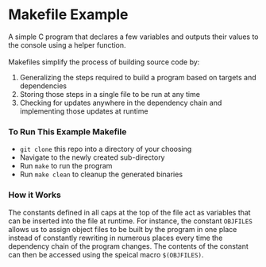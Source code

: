 # Makefile Example

A simple C program that declares a few variables and outputs their values to the console using a helper function. </br></br>Makefiles simplify the process of building source code by: 
1. Generalizing the steps required to build a program based on targets and dependencies
2. Storing those steps in a single file to be run at any time
3. Checking for updates anywhere in the dependency chain and implementing those updates at runtime

### To Run This Example Makefile

* `git clone` this repo into a directory of your choosing
* Navigate to the newly created sub-directory
* Run `make` to run the program
* Run `make clean` to cleanup the generated binaries

### How it Works

The constants defined in all caps at the top of the file act as variables that can be inserted into the file at runtime.
For instance, the constant `OBJFILES` allows us to assign object files to be built by the program in one place instead of constantly rewriting in numerous places every time the dependency chain of the program changes. The contents of the constant can then be accessed using the speical macro `$(OBJFILES)`. 
